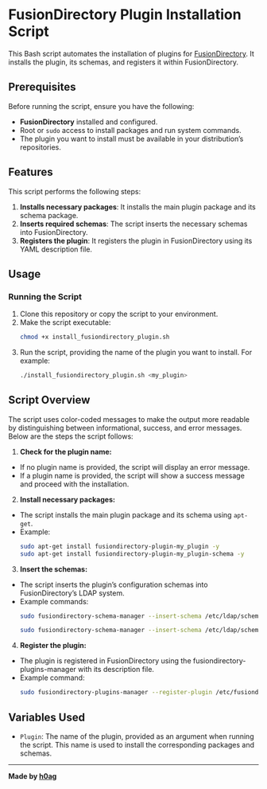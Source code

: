 # FusionDirectory Plugin Installation Script

This Bash script automates the installation of plugins for [FusionDirectory](https://www.fusiondirectory.org/). It installs the plugin, its schemas, and registers it within FusionDirectory.

## Prerequisites

Before running the script, ensure you have the following:

- **FusionDirectory** installed and configured.
- Root or `sudo` access to install packages and run system commands.
- The plugin you want to install must be available in your distribution’s repositories.

## Features

This script performs the following steps:

1. **Installs necessary packages**: It installs the main plugin package and its schema package.
2. **Inserts required schemas**: The script inserts the necessary schemas into FusionDirectory.
3. **Registers the plugin**: It registers the plugin in FusionDirectory using its YAML description file.

## Usage

### Running the Script

1. Clone this repository or copy the script to your environment.
2. Make the script executable:
    ```bash
    chmod +x install_fusiondirectory_plugin.sh
    ```
3. Run the script, providing the name of the plugin you want to install. For example:
    ```bash
    ./install_fusiondirectory_plugin.sh <my_plugin>
    ```

## Script Overview
The script uses color-coded messages to make the output more readable by distinguishing between informational, success, and error messages. Below are the steps the script follows:
1. **Check for the plugin name:**
- If no plugin name is provided, the script will display an error message.
- If a plugin name is provided, the script will show a success message and proceed with the installation.

2. **Install necessary packages:**
- The script installs the main plugin package and its schema using `apt-get`.
- Example:
    ```bash
    sudo apt-get install fusiondirectory-plugin-my_plugin -y
    sudo apt-get install fusiondirectory-plugin-my_plugin-schema -y
    ```

3. **Insert the schemas:**
- The script inserts the plugin’s configuration schemas into FusionDirectory’s LDAP system.
- Example commands:
    ```bash
    sudo fusiondirectory-schema-manager --insert-schema /etc/ldap/schema/fusiondirectory/my_plugin-fd-conf.schema

    sudo fusiondirectory-schema-manager --insert-schema /etc/ldap/schema/fusiondirectory/my_plugin-fd.schema
    ```

4. **Register the plugin:**
- The plugin is registered in FusionDirectory using the fusiondirectory-plugins-manager with its description file.
- Example command:
    ```bash
    sudo fusiondirectory-plugins-manager --register-plugin /etc/fusiondirectory/yaml/my_plugin/description.yaml
    ```
## Variables Used
- `Plugin`: The name of the plugin, provided as an argument when running the script. This name is used to install the corresponding packages and schemas.

---
**Made by [h0ag](https://github.com/h0ag)**
